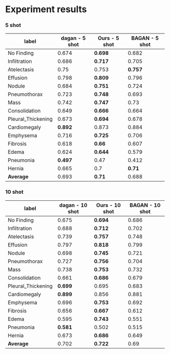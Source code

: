 

# Experiment results

### 5 shot
| label | dagan - 5 shot | Ours - 5 shot | BAGAN - 5 shot |
|--|--|--|--|
| No Finding | 0.674 | **0.698** | 0.682 |
| Infiltration | 0.686 | **0.717** | 0.705 |
| Atelectasis | 0.75 | 0.753 | **0.757** |
| Effusion | 0.798 | **0.809** | 0.796 |
| Nodule | 0.684 | **0.751** | 0.724 |
| Pneumothorax | 0.723 | **0.748** | 0.693 |
| Mass | 0.742 | **0.747** | 0.73 |
| Consolidation | 0.649 | **0.666** | 0.664 |
| Pleural_Thickening | 0.673 | **0.694** | 0.678 |
| Cardiomegaly | **0.892** | 0.873 | 0.884 |
| Emphysema | 0.716 | **0.725** | 0.706 |
| Fibrosis | 0.618 | **0.66** | 0.607 |
| Edema | 0.624 | **0.644** | 0.579 |
| Pneumonia | **0.497** | 0.47 | 0.412 |
| Hernia | 0.665 | 0.7 | **0.71** |
| **Average** | 0.693 | **0.71** | 0.688 |

### 10 shot
| label | dagan - 10 shot | Ours - 10 shot | BAGAN - 10 shot |
|--|--|--|--|
| No Finding | 0.675 | **0.694** | 0.686 |
| Infiltration | 0.688 | **0.712** | 0.702 |
| Atelectasis | 0.739 | **0.757** | 0.748 |
| Effusion | 0.797 | **0.818** | 0.799 |
| Nodule | 0.698 | **0.745** | 0.721 |
| Pneumothorax | 0.727 | **0.756** | 0.704 |
| Mass | 0.738 | **0.753** | 0.732 |
| Consolidation | 0.661 | **0.686** | 0.679 |
| Pleural_Thickening | **0.699** | 0.695 | 0.683 |
| Cardiomegaly | **0.899** | 0.856 | 0.881 |
| Emphysema | 0.696 | **0.753** | 0.692 |
| Fibrosis | 0.656 | **0.667** | 0.612 |
| Edema | 0.595 | **0.743** | 0.551 |
| Pneumonia | **0.581** | 0.502 | 0.515 |
| Hernia | 0.673 | **0.686** | 0.649 |
| **Average** | 0.702 | **0.722** | 0.69 |
